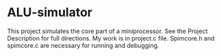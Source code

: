 # ALU-simulator
This project simulates the core part of a miniprocessor. See the Project Description for full directions. My work is in project.c file. Spimcore.h and spimcore.c are necessary for running and debugging.
